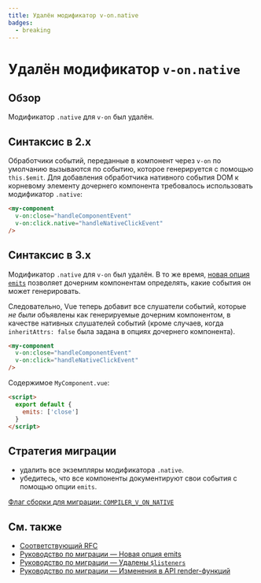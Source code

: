 ```yaml
---
title: Удалён модификатор v-on.native
badges:
  - breaking
---
```


# Удалён модификатор `v-on.native` <MigrationBadges :badges="$frontmatter.badges" />

## Обзор

Модификатор `.native` для `v-on` был удалён.

## Синтаксис в 2.x

Обработчики событий, переданные в компонент через `v-on` по умолчанию вызываются по событию, которое генерируется с помощью `this.$emit`. Для добавления обработчика нативного события DOM к корневому элементу дочернего компонента требовалось использовать модификатор `.native`:

```html
<my-component
  v-on:close="handleComponentEvent"
  v-on:click.native="handleNativeClickEvent"
/>
```

## Синтаксис в 3.x

Модификатор `.native` для `v-on` был удалён. В то же время, [новая опция `emits`](./emits-option.md) позволяет дочерним компонентам определять, какие события он может генерировать.

Следовательно, Vue теперь добавит все слушатели событий, которые _не были_ объявлены как генерируемые дочерним компонентом, в качестве нативных слушателей событий (кроме случаев, когда `inheritAttrs: false` была задана в опциях дочернего компонента).

```html
<my-component
  v-on:close="handleComponentEvent"
  v-on:click="handleNativeClickEvent"
/>
```

Содержимое `MyComponent.vue`:

```html
<script>
  export default {
    emits: ['close']
  }
</script>
```

## Стратегия миграции

- удалить все экземпляры модификатора `.native`.
- убедитесь, что все компоненты документируют свои события с помощью опции `emits`.

[Флаг сборки для миграции: `COMPILER_V_ON_NATIVE`](../migration-build.html#compat-configuration)

## См. также

- [Соответствующий RFC](https://github.com/vuejs/rfcs/blob/master/active-rfcs/0031-attr-fallthrough.md#v-on-listener-fallthrough)
- [Руководство по миграции — Новая опция emits](./emits-option.md)
- [Руководство по миграции — Удалены `$listeners`](./listeners-removed.md)
- [Руководство по миграции — Изменения в API render-функций](./render-function-api.md)
